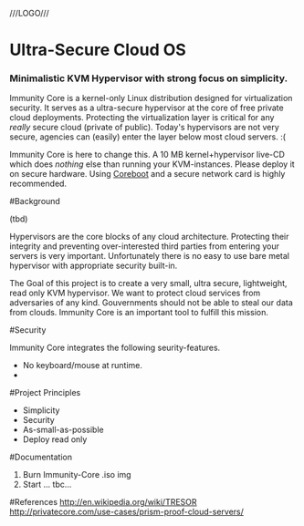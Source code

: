 ///LOGO///


Ultra-Secure Cloud OS
=====================

### Minimalistic KVM Hypervisor with strong focus on simplicity.

Immunity Core is a kernel-only Linux distribution designed for virtualization security.
It serves as a ultra-secure hypervisor at the core of free private cloud deployments.
Protecting the virtualization layer is critical for any *really* secure cloud (private of public).
Today's hypervisors are not very secure, agencies can (easily) enter the layer below most cloud servers. :(

Immunity Core is here to change this. A 10 MB kernel+hypervisor live-CD which does *nothing* else than running your KVM-instances.
Please deploy it on secure hardware. Using [Coreboot](http://www.coreboot.org/) and a secure network card is highly recommended.


#Background

(tbd)

Hypervisors are the core blocks of any cloud architecture. 
Protecting their integrity and preventing over-interested third parties from entering your servers is very important.
Unfortunately there is no easy to use bare metal hypervisor with appropriate security built-in. 

The Goal of this project is to create a very small, ultra secure, lightweight, read only KVM hypervisor.
We want to protect cloud services from adversaries of any kind. Gouvernments should not be able to steal our data from clouds. Immunity Core is an important tool to fulfill this mission.


#Security

Immunity Core integrates the following seurity-features.

+ No keyboard/mouse at runtime.
+ 

#Project Principles

+ Simplicity
+ Security
+ As-small-as-possible
+ Deploy read only


#Documentation

1. Burn Immunity-Core .iso img
2. Start ...
tbc...



#References
http://en.wikipedia.org/wiki/TRESOR
http://privatecore.com/use-cases/prism-proof-cloud-servers/



